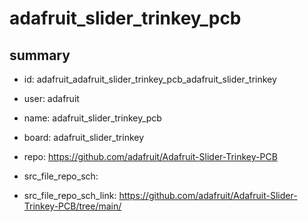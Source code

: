 # adafruit_slider_trinkey_pcb
 
## summary 
* id: adafruit_adafruit_slider_trinkey_pcb_adafruit_slider_trinkey
* user: adafruit
* name: adafruit_slider_trinkey_pcb
* board: adafruit_slider_trinkey
* repo: https://github.com/adafruit/Adafruit-Slider-Trinkey-PCB



* src_file_repo_sch: 
* src_file_repo_sch_link: https://github.com/adafruit/Adafruit-Slider-Trinkey-PCB/tree/main/






